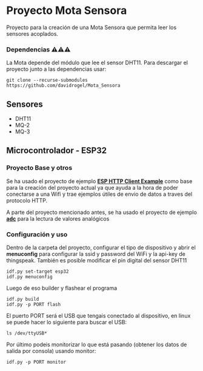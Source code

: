 # Proyecto Mota Sensora

Proyecto para la creación de una Mota Sensora que permita leer los sensores acoplados.

### Dependencias ⚠️⚠️⚠️

La Mota depende del módulo que lee el sensor DHT11. Para descargar el proyecto junto a las dependencias usar:

```
git clone --recurse-submodules https://github.com/davidrogel/Mota_Sensora
```

## Sensores

- DHT11
- MQ-2
- MQ-3

## Microcontrolador - ESP32


### Proyecto Base y otros

Se ha usado el proyecto de ejemplo **[ESP HTTP Client Example](https://github.com/espressif/esp-idf/tree/master/examples/protocols/esp_http_client)** como base para la creación del proyecto actual ya que ayuda a la hora de poder conectarse a una Wifi y trae ejemplos útiles de envio de datos a traves del protocolo HTTP.

A parte del proyecto mencionado antes, se ha usado el proyecto de ejemplo **[adc](https://github.com/espressif/esp-idf/tree/master/examples/peripherals/adc/single_read/adc)** para la lectura de valores analógicos


### Configuración y uso

Dentro de la carpeta del proyecto, configurar el tipo de dispositivo y abrir el **menuconfig** para configurar la ssid y password del WiFi y la api-key de thingspeak. También es posible modificar el pin digital del sensor DHT11

```
idf.py set-target esp32
idf.py menuconfig
```

Luego de eso builder y flashear el programa

```
idf.py build
idf.py -p PORT flash
```

El puerto PORT será el USB que tengais conectado al dispositivo, en linux se puede hacer lo siguiente para buscar el USB:
```
ls /dev/ttyUSB*
```

Por último podeis monitorizar lo que está pasando (obtener los datos de salida por consola) usando monitor:
```
idf.py -p PORT monitor
```
